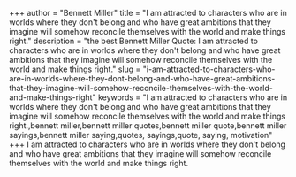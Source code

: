 +++
author = "Bennett Miller"
title = "I am attracted to characters who are in worlds where they don't belong and who have great ambitions that they imagine will somehow reconcile themselves with the world and make things right."
description = "the best Bennett Miller Quote: I am attracted to characters who are in worlds where they don't belong and who have great ambitions that they imagine will somehow reconcile themselves with the world and make things right."
slug = "i-am-attracted-to-characters-who-are-in-worlds-where-they-dont-belong-and-who-have-great-ambitions-that-they-imagine-will-somehow-reconcile-themselves-with-the-world-and-make-things-right"
keywords = "I am attracted to characters who are in worlds where they don't belong and who have great ambitions that they imagine will somehow reconcile themselves with the world and make things right.,bennett miller,bennett miller quotes,bennett miller quote,bennett miller sayings,bennett miller saying,quotes, sayings,quote, saying, motivation"
+++
I am attracted to characters who are in worlds where they don't belong and who have great ambitions that they imagine will somehow reconcile themselves with the world and make things right.
